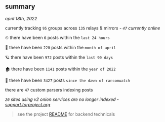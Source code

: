 
## summary
_april 18th, 2022_

currently tracking `95` groups across `135` relays & mirrors - _`47` currently online_

⏲ there have been `6` posts within the `last 24 hours`

🦈 there have been `220` posts within the `month of april`

🪐 there have been `972` posts within the `last 90 days`

🏚 there have been `1141` posts within the `year of 2022`

🦕 there have been `3427` posts `since the dawn of ransomwatch`

there are `47` custom parsers indexing posts

_`20` sites using v2 onion services are no longer indexed - [support.torproject.org](https://support.torproject.org/onionservices/v2-deprecation/)_

> see the project [README](https://github.com/thetanz/ransomwatch#ransomwatch--) for backend technicals
